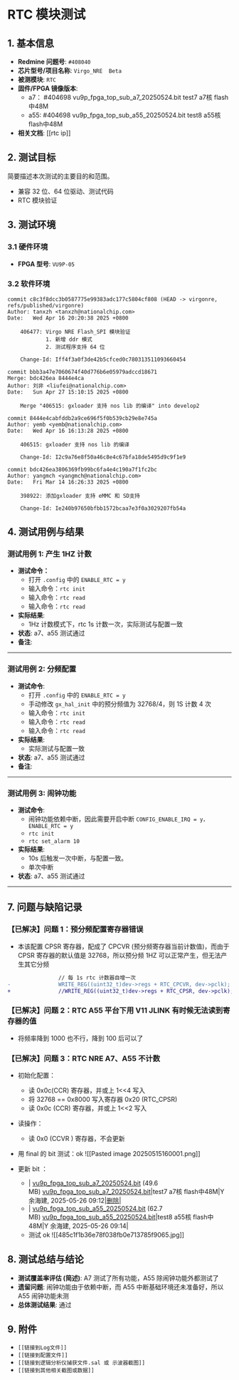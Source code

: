 # RTC 模块测试

## 1. 基本信息

- **Redmine 问题号**: `#408040`
- **芯片型号/项目名称**: `Virgo_NRE  Beta` 
- **被测模块**: `RTC`
- **固件/FPGA 镜像版本**:  
	- a7： #404698 vu9p_fpga_top_sub_a7_20250524.bit test7 a7核 flash中48M
	- a55: #404698 vu9p_fpga_top_sub_a55_20250524.bit test8 a55核 flash中48M
- **相关文档**: [[rtc ip]]

## 2. 测试目标
简要描述本次测试的主要目的和范围。
- 兼容 32 位、64 位驱动、测试代码
- RTC 模块验证

## 3. 测试环境

### 3.1 硬件环境

- **FPGA 型号**: `VU9P-05` 

### 3.2 软件环境
```
commit c8c3f8dcc3b0587775e99383adc177c5804cf808 (HEAD -> virgonre, refs/published/virgonre)
Author: tanxzh <tanxzh@nationalchip.com>
Date:   Wed Apr 16 20:20:38 2025 +0800

    406477: Virgo NRE Flash_SPI 模块验证
            1. 新增 ddr 模式
            2. 测试程序支持 64 位
    
    Change-Id: Iff4f3a0f3de42b5cfced0c780313511093660454

commit bbb3a47e7060674f40d776b6e05979adccd18671
Merge: bdc426ea 8444e4ca
Author: 刘非 <liufei@nationalchip.com>
Date:   Sun Apr 27 15:10:15 2025 +0800

    Merge "406515: gxloader 支持 nos lib 的编译" into develop2

commit 8444e4cabfddb2a9ce696f5f0b539cb29e8e745a
Author: yemb <yemb@nationalchip.com>
Date:   Wed Apr 16 16:13:28 2025 +0800

    406515: gxloader 支持 nos lib 的编译
    
    Change-Id: I2c9a76e8f50a46c8e4c67bfa18de5495d9c9f1e9

commit bdc426ea3806369fb99bc6fa4e4c190a7f1fc2bc
Author: yangmch <yangmch@nationalchip.com>
Date:   Fri Mar 14 16:26:33 2025 +0800

    398922: 添加gxloader 支持 eMMC 和 SD支持
    
    Change-Id: Ie240b97650bfbb1572bcaa7e3f0a3029207fb54a
```


## 4. 测试用例与结果

### 测试用例 1: 产生 1HZ 计数
- **测试命令：**
	- 打开 `.config` 中的 `ENABLE_RTC = y`
    - 输入命令：`rtc init`
    - 输入命令：`rtc read`
    - 输入命令：`rtc read`
- **实际结果**:
	- 1Hz 计数模式下，rtc 1s 计数一次，实际测试与配置一致
- **状态**: a7、a55 测试通过
- **备注**:

---

### 测试用例 2: 分频配置
- **测试命令**:
	- 打开 `.config` 中的 `ENABLE_RTC = y`
	- 手动修改 `gx_hal_init` 中的预分频值为 32768/4，则 1S 计数 4 次
    - 输入命令：`rtc init`
    - 输入命令：`rtc read`
    - 输入命令：`rtc read`
- **实际结果**:
    - 实际测试与配置一致
- **状态**: a7、a55 测试通过
- **备注**:
 

---

### 测试用例 3: 闹钟功能
- **测试命令**:
	- 闹钟功能依赖中断，因此需要开启中断 `CONFIG_ENABLE_IRQ = y， ENABLE_RTC = y`
	- `rtc init`
	- `rtc set_alarm 10`
- **实际结果**:
    - 10s 后触发一次中断，与配置一致。
    - 单次中断
- **状态**: a7、a55 测试通过


---



## 7. 问题与缺陷记录


### 【已解决】问题 1：预分频配置寄存器错误
- 本该配置 CPSR 寄存器，配成了 CPCVR (预分频寄存器当前计数值)，而由于 CPSR 寄存器的默认值是 32768，所以预分频 1HZ 可以正常产生，但无法产生其它分频
```diff
                // 每 1s rtc 计数器自增一次
-               WRITE_REG((uint32_t)dev->regs + RTC_CPCVR, dev->pclk);
+               //WRITE_REG((uint32_t)dev->regs + RTC_CPSR, dev->pclk);
```


### 【已解决】问题 2：RTC A55 平台下用 V11 JLINK 有时候无法读到寄存器的值
- 将频率降到 1000 也不行，降到 100 后可以了


### 【已解决】问题 3：RTC NRE A7、A55 不计数
- 初始化配置：
	- 读 0x0c(CCR) 寄存器，并或上 1<<4 写入
	- 将 32768 == 0x8000 写入寄存器 0x20 (RTC_CPSR)
	- 读 0x0c (CCR) 寄存器，并或上 1<<2 写入
- 读操作：
	- 读 0x0 (CCVR ) 寄存器，不会更新


- 用 final 的 bit 测试：ok
![[Pasted image 20250515160001.png]]


- 更新 bit ：
	- | [vu9p_fpga_top_sub_a7_20250524.bit](https://git.nationalchip.com/redmine/attachments/331123) (49.6 MB) [vu9p_fpga_top_sub_a7_20250524.bit](https://git.nationalchip.com/redmine/attachments/download/331123/vu9p_fpga_top_sub_a7_20250524.bit "下载")|test7 a7核 flash中48M|Y 余海建, 2025-05-26 09:12|[删除](https://git.nationalchip.com/redmine/attachments/331123 "删除")|
	- | [vu9p_fpga_top_sub_a55_20250524.bit](https://git.nationalchip.com/redmine/attachments/331124) (62.7 MB) [vu9p_fpga_top_sub_a55_20250524.bit](https://git.nationalchip.com/redmine/attachments/download/331124/vu9p_fpga_top_sub_a55_20250524.bit "下载")|test8 a55核 flash中48M|Y 余海建, 2025-05-26 09:14|
	- 测试 ok
![[485c1f1b36e78f038fb0e713785f9065.jpg]]





## 8. 测试总结与结论

- **测试覆盖率评估 (简述)**: A7 测试了所有功能，A55 除闹钟功能外都测试了
- **遗留问题**: 闹钟功能由于依赖中断，而 A55 中断基础环境还未准备好，所以 A55 闹钟功能未测
- **总体测试结果**: 通过

## 9. 附件

- `[[链接到Log文件]]`
- `[[链接到配置文件]]`
- `[[链接到逻辑分析仪捕获文件.sal 或 示波器截图]]`
- `[[链接到其他相关截图或数据]]`
```